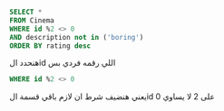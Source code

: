 ```sql
SELECT *
FROM Cinema
WHERE id %2 <> 0
AND description not in ('boring')
ORDER BY rating desc
```
هنحدد الid اللي رقمه فردي بس 
```sql
WHERE id %2 <> 0
```

يعني هنضيف شرط ان لازم باقي قسمة الid على 2 لا يساوي 0
